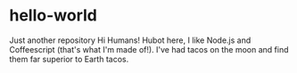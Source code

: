 # hello-world
Just another repository
Hi Humans!
Hubot here, I like Node.js and Coffeescript (that's what I'm made of!).
I've had tacos on the moon and find them far superior to Earth tacos. 
